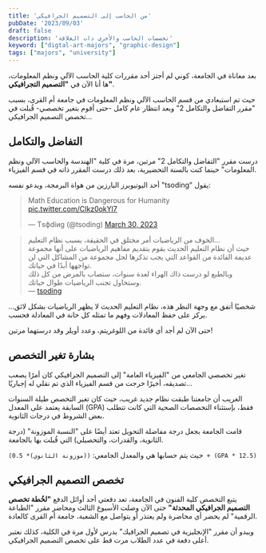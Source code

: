 ```yaml
---
title: 'من الحاسب إلى التصميم الجرافيكي'
pubDate: '2023/09/03'
draft: false
description: 'تخصصات الحاسب والأخرى ذات العلاقة'
keyword: ["digtal-art-majors", "graphic-design"]
tags: ["majors", "university"]
---
```


<!-- > هذه التدوينة تحتوي على آراء شخصية، وباق المعلومات موثقة بالمصادر تستطيع مراجعتها في أسفل التدوينة. -->

بعد معاناة في الجامعة، كوني لم أجتز أحد مقررات كلية الحاسب الآلي ونظم المعلومات،
ها أنا الآن في 
**"التصميم التجرافيكي"**.

حيث تم استبعادي من قسم الحاسب الآلي ونظم المعلومات في جامعة أم القرى، بسبب "مقرر التفاضل والتكامل 2" وبعد
انتظار عام كامل -حتى أقوم بتغير تخصصي- قُبلت في تخصص التصميم الجرافيكي...

## التفاضل والتكامل

درست مقرر "التفاضل والتكامل 2" مرتين، 
مرة في كلية "الهندسة والحاسب الآلي ونظم المعلومات" حينما كنت بالسنة التحضيرية، بعد ذلك درست المقرر ذاته في قسم الفيزياء.

أحد اليوتيوبرز البارزين من هواة البرمجة، ويدعو نفسه "tsoding" يقول:


<div class="w-full flex justify-center">
    <blockquote class="twitter-tweet sr-only"><p lang="en" dir="ltr">Math Education is Dangerous for Humanity <a href="https://t.co/CIkz0okYl7">pic.twitter.com/CIkz0okYl7</a></p>&mdash; Тsфdiиg (@tsoding) <a href="https://twitter.com/tsoding/status/1641339019949752321?ref_src=twsrc%5Etfw">March 30, 2023</a></blockquote> <script async src="https://platform.twitter.com/widgets.js" charset="utf-8"></script>
</div>

> الخوف من الرياضيات أمر مختلق في الحقيقة، بسبب نظام التعليم...<br/>
حيث أن نظام التعليم الحديث يقوم بتقديم مفاهيم الرياضيات
على أنها مجموعة عديمة الفائدة من القواعد التي يجب تذكرها لحل مجموعة من
المشاكل التي لن تواجهها أبدًا في حياتك. <br />
وبالطبع لو درست ذاك الهراء لعدة سنوات، ستصاب بالمرض من كل ذلك وستحاول تجنب الرياضيات طوال حياتك.
<br /> — [tsoding](https://twitter.com/tsoding/)

شخصيًا أتفق مع وجهة النظر هذه، نظام التعليم الحديث لا يظهر الرياضيات بشكل 
لائق... يركز على حفظ المعادلات وفهم ما تمثله كل خانة في المعادلة فحسب.

حتى الآن لم أجد أي فائدة من اللوغريتم، وعدد أويلر وقد درستهما مرتين!

## بشارة تغير التخصص
تغير تخصصي الجامعي من "الفيزياء العامة" إلى التصميم الجرافيكي كان
أمرًا يصعب تصديقه، أخيرًا خرجت من قسم الفيزياء الذي تم نقلي له إجباريًا...

الغريب أن جامعتنا طبقت نظام جديد غريب، حيث كان تغير التخصص طيلة السنوات السابقة يعتمد على المعدل
(GPA) فقط، بإستثناء التخصصات الصحية التي كانت تتطلب بعض الشروط في درجات الثانوية.

قامت الجامعة بجعل درجة مفاضلة التحويل تعتد أيضًا على "النسبة الموزونة" (درجة الثانوية، والقدرات، والتحصيلي) التي قُبلت بها بالجامعة.

حيث يتم حسابها هي والمعدل الجامعي:
`((موزونة الثانوي)* 0.5) + (GPA * 12.5)`

## تخصص التصميم الجرافيكي
يتبع التخصص كلية الفنون في الجامعة، تعد دفعتي أحد أوائل الدفع
**"لخُطة تخصص التصميم الجرافيكي المحدثة"**
حتى الآن وصلت الأسبوع الثالث ومحاضر مقرر "الطباعة الرقمية" لم يحضر أي محاضرة ولم يعتذر أو يتواصل مع الشعبة، جامعة أم القرى كالعادة.

ويبدو أن مقرر "الإنجليزية في تصميم الجرافيك" يدرس لأول مرة في الكلية، كذلك نعتبر أعلى دفعة في عدد الطلاب مرت قط على تخصص التصميم الجرافيكي.